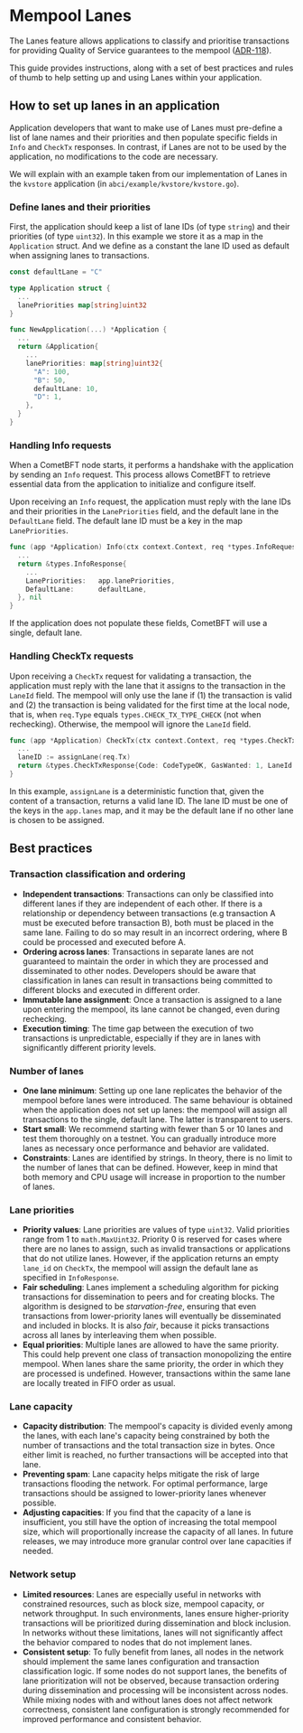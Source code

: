 # Mempool Lanes

The Lanes feature allows applications to classify and prioritise transactions for providing Quality
of Service guarantees to the mempool ([ADR-118](adr)). 

This guide provides instructions, along with a set of best practices and rules of thumb to help
setting up and using Lanes within your application. 

## How to set up lanes in an application

Application developers that want to make use of Lanes must pre-define a list of lane names and their
priorities and then populate specific fields in `Info` and `CheckTx` responses. In contrast, if
Lanes are not to be used by the application, no modifications to the code are necessary.

We will explain with an example taken from our implementation of Lanes in the `kvstore` application
(in `abci/example/kvstore/kvstore.go`).

### Define lanes and their priorities

First, the application should keep a list of lane IDs (of type `string`) and their priorities (of
type `uint32`). In this example we store it as a map in the `Application` struct. And we define as a
constant the lane ID used as default when assigning lanes to transactions.

```go
const defaultLane = "C"

type Application struct {
  ...
  lanePriorities map[string]uint32
}

func NewApplication(...) *Application {
  ...
  return &Application{
    ...
    lanePriorities: map[string]uint32{
      "A": 100,
      "B": 50,
      defaultLane: 10,
      "D": 1,
    },
  }
}
```

### Handling Info requests

When a CometBFT node starts, it performs a handshake with the application by sending an `Info`
request. This process allows CometBFT to retrieve essential data from the application to initialize
and configure itself.

Upon receiving an `Info` request, the application must reply with the lane IDs and
their priorities in the `LanePriorities` field, and the default lane in the `DefaultLane` field. The
default lane ID must be a key in the map `LanePriorities`.

```go
func (app *Application) Info(ctx context.Context, req *types.InfoRequest) (*types.InfoResponse, error) {
  ...
  return &types.InfoResponse{
    ...
    LanePriorities:   app.lanePriorities,
    DefaultLane:      defaultLane,
  }, nil
}
```

If the application does not populate these fields, CometBFT will use a single, default lane.

### Handling CheckTx requests

Upon receiving a `CheckTx` request for validating a transaction, the application must reply with the
lane that it assigns to the transaction in the `LaneId` field. The mempool will only use the lane if
(1) the transaction is valid and (2) the transaction is being validated for the first time at the local node, that is,
when `req.Type` equals `types.CHECK_TX_TYPE_CHECK` (not when rechecking). Otherwise, the mempool
will ignore the `LaneId` field.

```go
func (app *Application) CheckTx(ctx context.Context, req *types.CheckTxRequest) (*types.CheckTxResponse, error) {
  ...
  laneID := assignLane(req.Tx)
  return &types.CheckTxResponse{Code: CodeTypeOK, GasWanted: 1, LaneId: laneID}, nil
}
```
In this example, `assignLane` is a deterministic function that, given the content of a transaction,
returns a valid lane ID. The lane ID must be one of the keys in the `app.lanes` map, and it may be
the default lane if no other lane is chosen to be assigned.

## Best practices

### Transaction classification and ordering

- **Independent transactions**: Transactions can only be classified into different lanes if they are
  independent of each other. If there is a relationship or dependency between transactions (e.g
  transaction A must be executed before transaction B), both must be placed in the same lane.
  Failing to do so may result in an incorrect ordering, where B could be processed and executed
  before A.
- **Ordering across lanes**: Transactions in separate lanes are not guaranteed to maintain the order
  in which they are processed and disseminated to other nodes. Developers should be aware that
  classification in lanes can result in transactions being committed to different blocks and executed
  in different order.
- **Immutable lane assignment**: Once a transaction is assigned to a lane upon entering the mempool,
  its lane cannot be changed, even during rechecking.
- **Execution timing**: The time gap between the execution of two transactions is unpredictable,
  especially if they are in lanes with significantly different priority levels.

### Number of lanes

- **One lane minimum**: Setting up one lane replicates the behavior of the mempool before lanes were
  introduced. The same behaviour is obtained when the application does not set up lanes: the mempool
  will assign all transactions to the single, default lane. The latter is transparent to users.
- **Start small**: We recommend starting with fewer than 5 or 10 lanes and test them thoroughly on a
  testnet. You can gradually introduce more lanes as necessary once performance and behavior are
  validated.
- **Constraints**: Lanes are identified by strings. In theory, there is no limit to the number of
  lanes that can be defined. However, keep in mind that both memory and CPU usage will increase in
  proportion to the number of lanes.

### Lane priorities

- **Priority values**: Lane priorities are values of type `uint32`. Valid priorities range from 1 to
  `math.MaxUint32`. Priority 0 is reserved for cases where there are no lanes to assign, such as
  invalid transactions or applications that do not utilize lanes. However, if the application
  returns an empty `lane_id` on `CheckTx`, the mempool will assign the default lane as specified in
  `InfoResponse`.
- **Fair scheduling**: Lanes implement a scheduling algorithm for picking transactions
  for dissemination to peers and for creating blocks. The algorithm is designed to be
  _starvation-free_, ensuring that even transactions from lower-priority lanes will eventually be
  disseminated and included in blocks. It is also _fair_, because it picks transactions across all
  lanes by interleaving them when possible.
- **Equal priorities**: Multiple lanes are allowed to have the same priority. This could help
  prevent one class of transaction monopolizing the entire mempool. When lanes share the same
  priority, the order in which they are processed is undefined. However, transactions within the same lane are locally treated in FIFO order as usual.

### Lane capacity

- **Capacity distribution**: The mempool's capacity is divided evenly among the lanes, with each
  lane's capacity being constrained by both the number of transactions and the total transaction
  size in bytes. Once either limit is reached, no further transactions will be accepted into that
  lane.
- **Preventing spam**: Lane capacity helps mitigate the risk of large transactions flooding the
  network. For optimal performance, large transactions should be assigned to lower-priority lanes
  whenever possible.
- **Adjusting capacities**: If you find that the capacity of a lane is insufficient, you still have
  the option of increasing the total mempool size, which will proportionally increase the capacity
  of all lanes. In future releases, we may introduce more granular control over lane capacities if
  needed.

### Network setup

- **Limited resources**: Lanes are especially useful in networks with constrained resources, such as
  block size, mempool capacity, or network throughput. In such environments, lanes ensure
  higher-priority transactions will be prioritized during dissemination and block inclusion. In
  networks without these limitations, lanes will not significantly affect the behavior compared to
  nodes that do not implement lanes.
- **Consistent setup**: To fully benefit from lanes, all nodes in the network should implement the
  same lanes configuration and transaction classification logic. If some nodes do not support lanes, the benefits of lane prioritization
  will not be observed, because transaction ordering during dissemination and processing will be
  inconsistent across nodes. While mixing nodes with and without lanes does not affect network
  correctness, consistent lane configuration is strongly recommended for improved performance and
  consistent behavior.

[adr]: ../../../docs/references/architecture/adr-118-mempool-lanes.md
